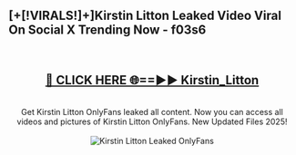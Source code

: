 <h2>[+[!VIRALS!]+]Kirstin Litton Leaked Video Viral On Social X Trending Now - f03s6</h2>
<br>
<div align="center">
<h2><a href="https://libra.edu.pl?Kirstin_Litton" rel="nofollow">🔴 CLICK HERE 🌐==►► Kirstin_Litton</a></h2>
<br>
Get Kirstin Litton OnlyFans leaked all content. Now you can access all videos and pictures of Kirstin Litton OnlyFans. New Updated Files 2025!
<br>
<br>
<a href="https://libra.edu.pl?Kirstin_Litton" rel="nofollow" data-target="animated-image.originalLink"><img src="https://i.ibb.co.com/WyWwxjT/player-gif2.gif" alt="Kirstin Litton Leaked OnlyFans" style="max-width: 100%; display: inline-block;" data-target="animated-image.originalImage"></a>
</div>
<br>